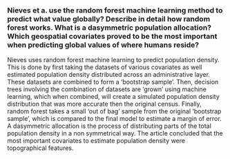 ### Nieves et a. use the random forest machine learning method to predict what value globally? Describe in detail how random forest works. What is a dasymmetric population allocation? Which geospatial covariates proved to be the most important when predicting global values of where humans reside?

Nieves uses random forest machine learning to predict population density. This is done by first taking the datasets of various covariates as well estimated population density distributed across an administrative layer. These datasets are combined to form a ‘bootstrap sample’. Then, decision trees involving the combination of datasets are ‘grown’ using machine learning, which when combined, will create a simulated population density distribution that was more accurate then the original census. Finally, random forest takes a small ‘out of bag’ sample from the original ‘bootstrap sample’, which is compared to the final model to estimate a margin of error. A dasymmetric allocation is the process of distributing parts of the total population density in a non symmetrical way. The article concluded that the most important covariates to estimate population density were topographical features.


